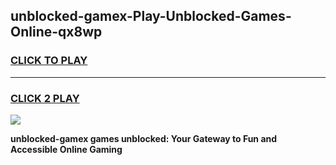 
## unblocked-gamex-Play-Unblocked-Games-Online-qx8wp
<h3>
<a href="https://premium76.site?title=unblocked-gamex&ref=25A">CLICK TO PLAY</a></h3>
<hr>

<h3>
<a href="https://premium76.site?title=unblocked-gamex&ref=25A">CLICK 2 PLAY</a>
  
</h3>

<a href="https://premium76.site?title=unblocked-gamex&ref=25A"><img src="https://clearcache.store/games.png"></a>


**unblocked-gamex games unblocked: Your Gateway to Fun and Accessible Online Gaming**
